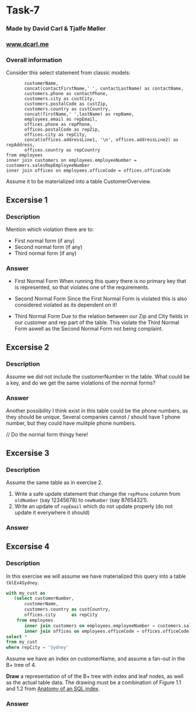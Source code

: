 # Task-7

### Made by David Carl & Tjalfe Møller
### www.dcarl.me

### Overall information

Consider this select statement from classic models:

```select customerNumber,
       customerName,
       concat(contactFirstName,' ', contactLastName) as contactName,
       customers.phone as contactPhone,
       customers.city as custCity,
       customers.postalCode as custZip,
       customers.country as custCountry,
       concat(firstName,' ',lastName) as repName,
       employees.email as repEmail,
       offices.phone as repPhone,
       offices.postalCode as repZip,
       offices.city as repCity,
       concat(offices.addressLine1, '\n', offices.addressLine2) as repAddress,
       offices.country as repCountry
from employees 
inner join customers on employees.employeeNumber = customers.salesRepEmployeeNumber
inner join offices on employees.officeCode = offices.officeCode
```
Assume it to be materialized into a table CustomerOverview.

## Excersise 1

### Description

Mention which violation there are to:

* First normal form (if any)
* Second normal form (if any)
* Third normal form (if any)

### Answer

* First Normal Form
    When running this query there is no primary key that is represented, so that violates one of the requirements.

* Second Normal Form
    Since the First Normal Form is violated this is also considered violated as its dependent on it!

* Third Normal Form
    Due to the relation between our Zip and City fields in our customer and rep part of the table. This violate the Third Normal Form aswell as the Second Normal Form not being complaint.

## Excersise 2

### Description

Assume we did not include the customerNumber in the table. What could be a key, and do we get the same violations of the normal forms?

### Answer

Another possibility I think exist in this table could be the phone numbers, as they should be unique. Several companies cannot / should have 1 phone number, but they could have mulitple phone numbers.

// Do the normal form thingy here!

## Excersise 3

### Description

Assume the same table as in exercise 2. 

1. Write a safe update statement that change the `repPhone` column from `oldNumber` (say 12345678) to `newNumber` (say 87654321).
2. Write an update of `repEmail` which do not update properly (do not update it everywhere it should)

### Answer



## Excersise 4

### Description

In this exercise we will assume we have materialized this query into a table `tblEx4Sydney`.

```sql
with my_cust as
   (select customerNumber,
       customerName,
       customers.country as custCountry,
       offices.city      as repCity
    from employees
       inner join customers on employees.employeeNumber = customers.salesRepEmployeeNumber
       inner join offices on employees.officeCode = offices.officeCode)
select *
from my_cust
where repCity = 'Sydney'
```

Assume we have an index on customerName, and assume a fan-out in the B+ tree of 4. 

**Draw** a representation of of the B+ tree with index and leaf nodes, as well as the actual table data. The drawing must be a combination of Figure 1.1 and 1.2 from [Anatomy of an SQL index](https://use-the-index-luke.com/sql/anatomy).

### Answer
